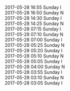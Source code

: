 2017-05-28 16:55 Sunday  I  
2017-05-28 16:50 Sunday  N  
2017-05-28 14:30 Sunday  I  
2017-05-28 14:25 Sunday  N  
2017-05-28 07:15 Sunday  I  
2017-05-28 07:10 Sunday  N  
2017-05-28 07:00 Sunday  I  
2017-05-28 05:25 Sunday  N  
2017-05-28 05:20 Sunday  I  
2017-05-28 05:10 Sunday  N  
2017-05-28 05:05 Sunday  I  
2017-05-28 04:00 Sunday  N  
2017-05-28 03:55 Sunday  I  
2017-05-28 03:10 Sunday  N  
2017-05-28 03:05 Sunday  I  
